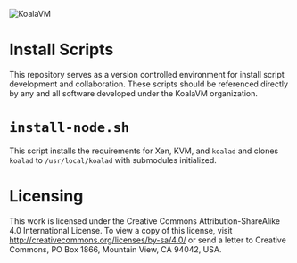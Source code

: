![KoalaVM](http://dpr.clayfreeman.com/1kRYJ+ "KoalaVM")

Install Scripts
===============

This repository serves as a version controlled environment for install script
development and collaboration.  These scripts should be referenced directly by
any and all software developed under the KoalaVM organization.

`install-node.sh`
=================

This script installs the requirements for Xen, KVM, and `koalad` and clones
`koalad` to `/usr/local/koalad` with submodules initialized.

Licensing
=========

This work is licensed under the Creative Commons Attribution-ShareAlike 4.0
International License. To view a copy of this license, visit
http://creativecommons.org/licenses/by-sa/4.0/ or send a letter to Creative
Commons, PO Box 1866, Mountain View, CA 94042, USA.
